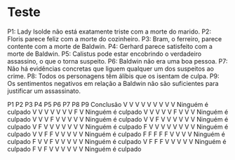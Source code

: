 # Teste

P1: Lady Isolde não está exatamente triste com a morte do marido.
P2: Floris parece feliz com a morte do cozinheiro.
P3: Bram, o ferreiro, parece contente com a morte de Baldwin.
P4: Gerhard parece satisfeito com a morte de Baldwin.
P5: Calistus pode estar encobrindo o verdadeiro assassino, o que o torna suspeito.
P6: Baldwin não era uma boa pessoa.
P7: Não há evidências concretas que liguem qualquer um dos suspeitos ao crime.
P8: Todos os personagens têm álibis que os isentam de culpa.
P9: Os sentimentos negativos em relação a Baldwin não são suficientes para justificar um assassinato.


P1	P2	P3	P4	P5	P6	P7	P8	P9	Conclusão
V	V	V	V	V	V	V	V	V	Ninguém é culpado
V	V	V	V	V	V	V	F	V	Ninguém é culpado
V	V	V	V	V	F	V	V	V	Ninguém é culpado
V	V	V	F	V	V	V	V	V	Ninguém é culpado
V	V	F	V	V	V	V	V	V	Ninguém é culpado
V	F	V	V	V	V	V	V	V	Ninguém é culpado
F	V	V	V	V	V	V	V	V	Ninguém é culpado
V	V	F	F	V	V	V	V	V	Ninguém é culpado
F	F	F	F	F	V	V	V	V	Ninguém é culpado
F	V	V	F	V	V	V	V	V	Ninguém é culpado
V	F	F	F	V	V	V	V	V	Ninguém é culpado
F	V	F	V	V	V	V	V	V	Ninguém é culpado